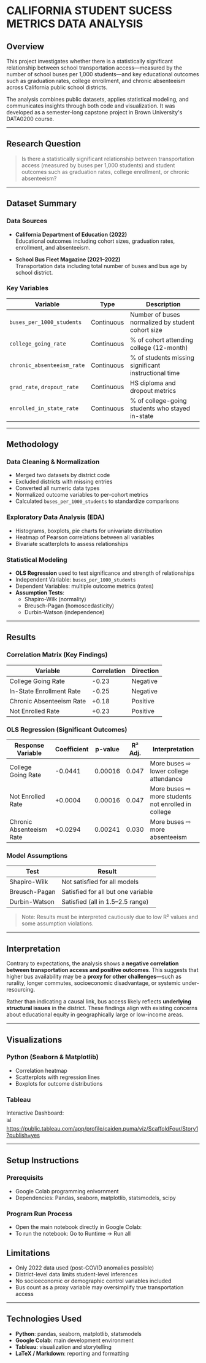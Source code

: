 # CALIFORNIA STUDENT SUCESS METRICS DATA ANALYSIS

## Overview

This project investigates whether there is a statistically significant relationship between school transportation access—measured by the number of school buses per 1,000 students—and key educational outcomes such as graduation rates, college enrollment, and chronic absenteeism across California public school districts.

The analysis combines public datasets, applies statistical modeling, and communicates insights through both code and visualization. It was developed as a semester-long capstone project in Brown University's DATA0200 course.

---

## Research Question

> Is there a statistically significant relationship between transportation access (measured by buses per 1,000 students) and student outcomes such as graduation rates, college enrollment, or chronic absenteeism?

---

## Dataset Summary

### Data Sources

- **California Department of Education (2022)**  
  Educational outcomes including cohort sizes, graduation rates, enrollment, and absenteeism.

- **School Bus Fleet Magazine (2021–2022)**  
  Transportation data including total number of buses and bus age by school district.

### Key Variables

| Variable                      | Type        | Description                                         |
|------------------------------|-------------|-----------------------------------------------------|
| `buses_per_1000_students`    | Continuous  | Number of buses normalized by student cohort size   |
| `college_going_rate`         | Continuous  | % of cohort attending college (12-month)            |
| `chronic_absenteeism_rate`   | Continuous  | % of students missing significant instructional time|
| `grad_rate`, `dropout_rate`  | Continuous  | HS diploma and dropout metrics                      |
| `enrolled_in_state_rate`     | Continuous  | % of college-going students who stayed in-state     |

---

## Methodology

### Data Cleaning & Normalization

- Merged two datasets by district code
- Excluded districts with missing entries
- Converted all numeric data types
- Normalized outcome variables to per-cohort metrics
- Calculated `buses_per_1000_students` to standardize comparisons

### Exploratory Data Analysis (EDA)

- Histograms, boxplots, pie charts for univariate distribution
- Heatmap of Pearson correlations between all variables
- Bivariate scatterplots to assess relationships

### Statistical Modeling

- **OLS Regression** used to test significance and strength of relationships
- Independent Variable: `buses_per_1000_students`
- Dependent Variables: multiple outcome metrics (rates)
- **Assumption Tests**:
  - Shapiro-Wilk (normality)
  - Breusch-Pagan (homoscedasticity)
  - Durbin-Watson (independence)

---

## Results

### Correlation Matrix (Key Findings)

| Variable                    | Correlation | Direction        |
|----------------------------|-------------|------------------|
| College Going Rate         | -0.23       | Negative         |
| In-State Enrollment Rate   | -0.25       | Negative         |
| Chronic Absenteeism Rate   | +0.18       | Positive         |
| Not Enrolled Rate          | +0.23       | Positive         |

### OLS Regression (Significant Outcomes)

| Response Variable          | Coefficient   | p-value   | R² Adj. | Interpretation                                       |
|---------------------------|---------------|-----------|---------|------------------------------------------------------|
| College Going Rate        | -0.0441       | 0.00016   | 0.047   | More buses ⇨ lower college attendance                |
| Not Enrolled Rate         | +0.0004       | 0.00016   | 0.047   | More buses ⇨ more students not enrolled in college   |
| Chronic Absenteeism Rate  | +0.0294       | 0.00241   | 0.030   | More buses ⇨ more absenteeism                        |

### Model Assumptions

| Test                | Result                                  |
|---------------------|------------------------------------------|
| Shapiro-Wilk        | Not satisfied for all models             |
| Breusch-Pagan       | Satisfied for all but one variable       |
| Durbin-Watson       | Satisfied (all in 1.5–2.5 range)         |

> Note: Results must be interpreted cautiously due to low R² values and some assumption violations.

---

## Interpretation

Contrary to expectations, the analysis shows a **negative correlation between transportation access and positive outcomes**. This suggests that higher bus availability may be a **proxy for other challenges**—such as rurality, longer commutes, socioeconomic disadvantage, or systemic under-resourcing.

Rather than indicating a causal link, bus access likely reflects **underlying structural issues** in the district. These findings align with existing concerns about educational equity in geographically large or low-income areas.

---

## Visualizations

### Python (Seaborn & Matplotlib)
- Correlation heatmap
- Scatterplots with regression lines
- Boxplots for outcome distributions

### Tableau
Interactive Dashboard:  
📊 https://public.tableau.com/app/profile/caiden.puma/viz/ScaffoldFour/Story1?publish=yes

---
## Setup Instructions

### Prerequisits
* Google Colab programming enivornment
* Dependencies: Pandas, seaborn, matplotlib, statsmodels, scipy

### Program Run Process
* Open the main notebook directly in Google Colab:
* To run the notebook: Go to Runtime → Run all

## Limitations

- Only 2022 data used (post-COVID anomalies possible)
- District-level data limits student-level inferences
- No socioeconomic or demographic control variables included
- Bus count as a proxy variable may oversimplify true transportation access

---

## Technologies Used

- **Python**: pandas, seaborn, matplotlib, statsmodels
- **Google Colab**: main development environment
- **Tableau**: visualization and storytelling
- **LaTeX / Markdown**: reporting and formatting
